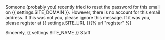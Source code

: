 Someone (probably you) recently tried to reset the password for this email on {{ settings.SITE_DOMAIN }}. However, there is no account for this email address. If this was not you, please ignore this message. If it was you, please register at {{ settings.SITE_URL }}{% url "register" %}

Sincerely,
{{ settings.SITE_NAME }} Staff
